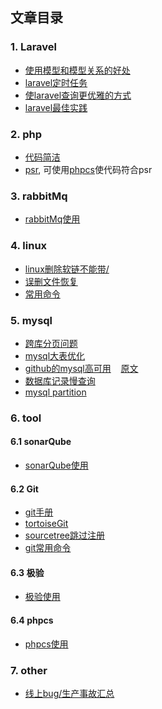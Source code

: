 ## 文章目录

### 1. Laravel
  - [使用模型和模型关系的好处](https://github.com/clms2/arcs/issues/1)
  - [laravel定时任务](https://divinglaravel.com/task-scheduling)
  - [使laravel查询更优雅的方式](https://segmentfault.com/a/1190000012987608)
  - [laravel最佳实践](https://github.com/clms2/arcs/issues/14)
  
### 2. php
  - [代码简洁](https://segmentfault.com/a/1190000015098729)
  - [psr](https://psr.phphub.org/), 可使用[phpcs](https://github.com/squizlabs/PHP_CodeSniffer)使代码符合psr
  
### 3. rabbitMq
  - [rabbitMq使用](https://github.com/clms2/arcs/issues/2)
  
### 4. linux
  - [linux删除软链不能带/](https://github.com/clms2/arcs/issues/4)
  - [误删文件恢复](https://github.com/clms2/arcs/issues/3)
  - [常用命令](https://github.com/clms2/arcs/issues/8)
  
### 5. mysql
  - [跨库分页问题](https://cloud.tencent.com/developer/article/1048654)
  - [mysql大表优化](https://segmentfault.com/a/1190000006158186)
  - [github的mysql高可用](http://blog.jobbole.com/114200/)&nbsp;&nbsp;&nbsp;&nbsp;[原文](https://githubengineering.com/mysql-high-availability-at-github/)
  - [数据库记录慢查询](https://github.com/clms2/arcs/issues/13)
  - [mysql partition](https://github.com/clms2/arcs/issues/15)
  
### 6. tool
#### 6.1 sonarQube
  - [sonarQube使用](https://github.com/clms2/arcs/issues/7)
  
#### 6.2 Git
  - [git手册](https://git-scm.com/book/zh/v2)
  - [tortoiseGit](https://github.com/clms2/arcs/raw/master/res/exe/tortoiseGit64.zip)
  - [sourcetree跳过注册](https://github.com/clms2/arcs/issues/10)
  - [git常用命令](https://github.com/clms2/arcs/issues/11)

#### 6.3 极验
  - [极验使用](https://github.com/clms2/arcs/issues/12)

#### 6.4 phpcs
  - [phpcs使用](https://segmentfault.com/a/1190000015971297)

### 7. other
  - [线上bug/生产事故汇总](https://github.com/clms2/arcs/issues/9)
<!--  - [阳明心学总结](https://github.com/clms2/arcs/blob/master/res/txt/ym.md)->
